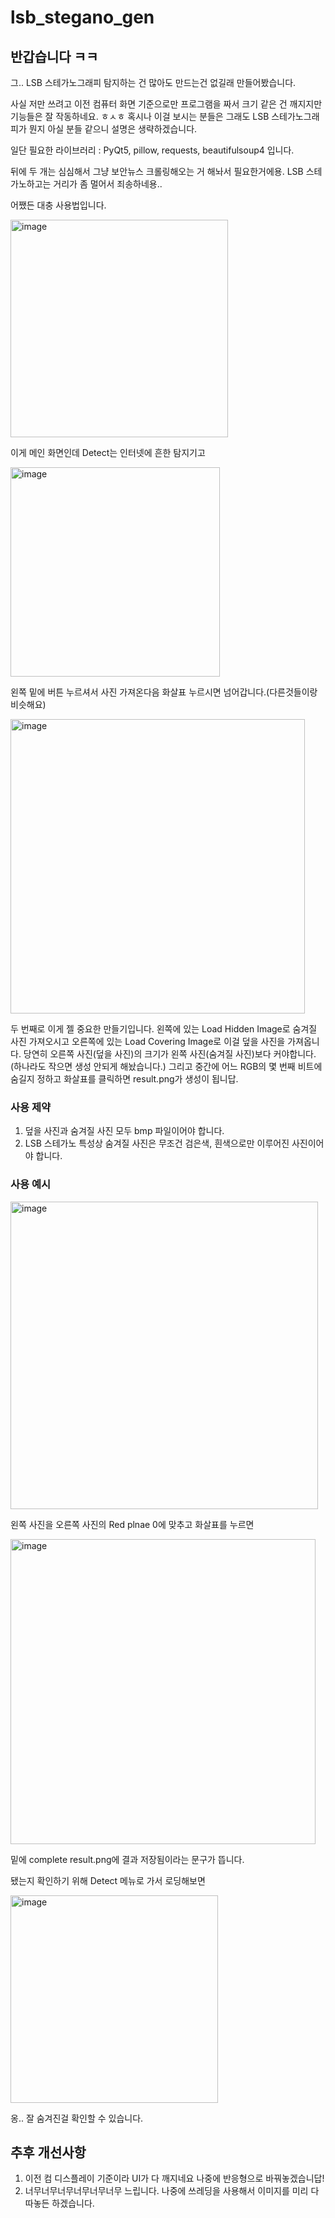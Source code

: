 # lsb_stegano_gen

## 반갑습니다 ㅋㅋ
그.. LSB 스테가노그래피 탐지하는 건 많아도 만드는건 없길래 만들어봤습니다.

사실 저만 쓰려고 이전 컴퓨터 화면 기준으로만 프로그램을 짜서 크기 같은 건 깨지지만 기능들은 잘 작동하네요. ㅎㅅㅎ
혹시나 이걸 보시는 분들은 그래도 LSB 스테가노그래피가 뭔지 아실 분들 같으니 설명은 생략하겠습니다.

일단 필요한 라이브러리 : 
PyQt5, pillow, requests, beautifulsoup4
입니다.

뒤에 두 개는 심심해서 그냥 보안뉴스 크롤링해오는 거 해놔서 필요한거에용. LSB 스테가노하고는 거리가 좀 멀어서 죄송하네용..

어쨌든 대충 사용법입니다.

<img width="348" alt="image" src="https://github.com/imbmi4/lsb_stegano_gen/assets/92718171/225a09da-34cf-4ccc-808e-556663b28d91">

이게 메인 화면인데 Detect는 인터넷에 흔한 탐지기고

<img width="335" alt="image" src="https://github.com/imbmi4/lsb_stegano_gen/assets/92718171/c26f2277-2a53-49d9-bd57-7c41032bcd53">

왼쪽 밑에 버튼 누르셔서 사진 가져온다음 화살표 누르시면 넘어갑니다.(다른것들이랑 비슷해요)

<img width="471" alt="image" src="https://github.com/imbmi4/lsb_stegano_gen/assets/92718171/08aa4f1e-fd97-41dd-a09c-5ecad666b0c2"> 

두 번째로 이게 젤 중요한 만들기입니다.
왼쪽에 있는 Load Hidden Image로 숨겨질 사진 가져오시고 오른쪽에 있는 Load Covering Image로 이걸 덮을 사진을 가져옵니다.
당연히 오른쪽 사진(덮을 사진)의 크기가 왼쪽 사진(숨겨질 사진)보다 커야합니다. (하나라도 작으면 생성 안되게 해놨습니다.)
그리고 중간에 어느 RGB의 몇 번째 비트에 숨길지 정하고 화살표를 클릭하면 result.png가 생성이 됩니답.


### 사용 제약
1. 덮을 사진과 숨겨질 사진 모두 bmp 파일이어야 합니다.
2. LSB 스테가노 특성상 숨겨질 사진은 무조건 검은색, 흰색으로만 이루어진 사진이어야 합니다.

### 사용 예시

<img width="492" alt="image" src="https://github.com/imbmi4/lsb_stegano_gen/assets/92718171/1a2caaff-9a97-4918-86e8-7193f354d7f6">

왼쪽 사진을 오른쪽 사진의 Red plnae 0에 맞추고 화살표를 누르면

<img width="488" alt="image" src="https://github.com/imbmi4/lsb_stegano_gen/assets/92718171/624ae10a-f11d-4f1b-af08-82644b80095f">

밑에 complete result.png에 결과 저장됨이라는 문구가 뜹니다.

됐는지 확인하기 위해 Detect 메뉴로 가서 로딩해보면

<img width="332" alt="image" src="https://github.com/imbmi4/lsb_stegano_gen/assets/92718171/b439d22c-f44b-4e8c-9f90-5a09683b8195">

옹.. 잘 숨겨진걸 확인할 수 있습니다.

## 추후 개선사항
1. 이전 컴 디스플레이 기준이라 UI가 다 깨지네요 나중에 반응형으로 바꿔놓겠습니답!
2. 너무너무너무너무너무너무 느립니다. 나중에 쓰레딩을 사용해서 이미지를 미리 다 따놓든 하겠습니다.
